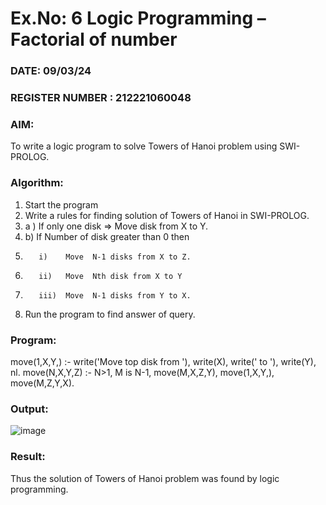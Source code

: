 # Ex.No: 6   Logic Programming – Factorial of number   
### DATE:  09/03/24                                                                          
### REGISTER NUMBER : 212221060048
### AIM: 
To  write  a logic program  to solve Towers of Hanoi problem  using SWI-PROLOG. 
### Algorithm:
1. Start the program
2.  Write a rules for finding solution of Towers of Hanoi in SWI-PROLOG.
3.  a )	If only one disk  => Move disk from X to Y.
4.  b)	If Number of disk greater than 0 then
5.        i)	Move  N-1 disks from X to Z.
6.        ii)	Move  Nth disk from X to Y
7.        iii)	Move  N-1 disks from Y to X.
8. Run the program  to find answer of  query.

### Program:

move(1,X,Y,) :-
write('Move top disk from '), write(X), write(' to '), write(Y), nl. move(N,X,Y,Z) :- N>1, M is N-1, move(M,X,Z,Y), move(1,X,Y,), move(M,Z,Y,X).

### Output:
![image](https://github.com/KarthikeyanJ118/AI_Lab_2023-24/assets/160995906/a3109d16-558e-4a7c-b266-501b1dc22861)



### Result:
Thus the solution of Towers of Hanoi problem was found by logic programming.
